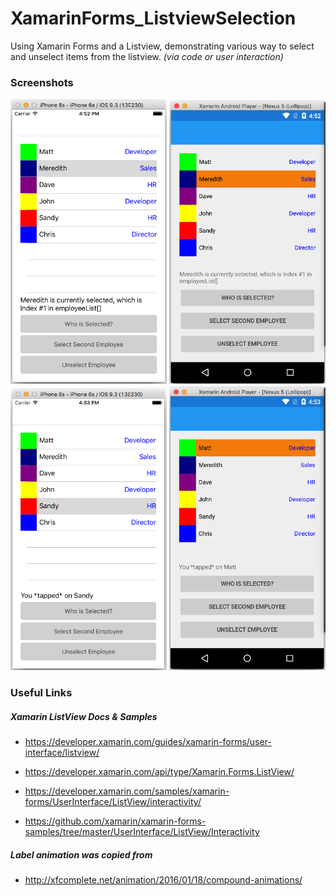 # XamarinForms_ListviewSelection

Using Xamarin Forms and a Listview, demonstrating various way to select and unselect items from the listview. _(via code or user interaction)_

<h3>Screenshots</h3>

<img src="https://github.com/mattregul/XamarinForms_ListviewSelection/blob/master/Screenshots/iOS1.png" width="250">
<img src="https://github.com/mattregul/XamarinForms_ListviewSelection/blob/master/Screenshots/Android2.png" width="250">

<img src="https://github.com/mattregul/XamarinForms_ListviewSelection/blob/master/Screenshots/iOS2.png" width="250">
<img src="https://github.com/mattregul/XamarinForms_ListviewSelection/blob/master/Screenshots/Android1.png" width="250">

<h3>Useful Links</h3>

<h5>Xamarin ListView Docs & Samples</h5>

- https://developer.xamarin.com/guides/xamarin-forms/user-interface/listview/

- https://developer.xamarin.com/api/type/Xamarin.Forms.ListView/

- https://developer.xamarin.com/samples/xamarin-forms/UserInterface/ListView/interactivity/

- https://github.com/xamarin/xamarin-forms-samples/tree/master/UserInterface/ListView/Interactivity

<h5>Label animation was copied from</h5>

- http://xfcomplete.net/animation/2016/01/18/compound-animations/
